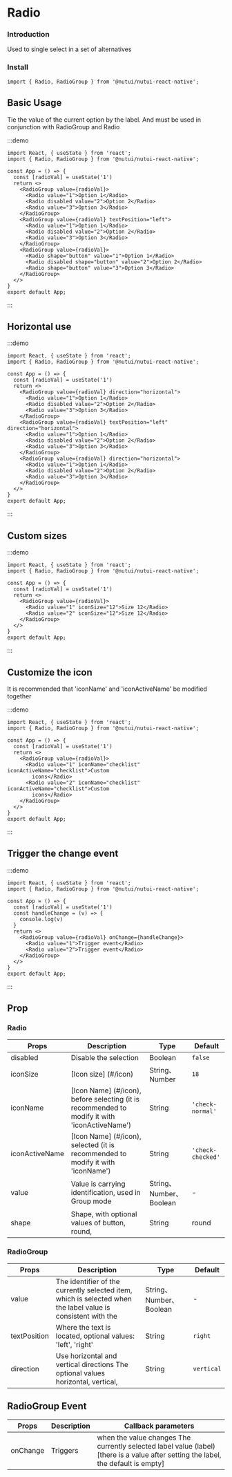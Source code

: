 # Radio

### Introduction

Used to single select in a set of alternatives

### Install

```tsx
import { Radio, RadioGroup } from '@nutui/nutui-react-native';
```

## Basic Usage

Tie the value of the current option by the label. And must be used in
conjunction with RadioGroup and Radio

:::demo

```tsx
import React, { useState } from 'react';
import { Radio, RadioGroup } from '@nutui/nutui-react-native';

const App = () => {
  const [radioVal] = useState('1')
  return <>
    <RadioGroup value={radioVal}>
      <Radio value="1">Option 1</Radio>
      <Radio disabled value="2">Option 2</Radio>
      <Radio value="3">Option 3</Radio>
    </RadioGroup>
    <RadioGroup value={radioVal} textPosition="left">
      <Radio value="1">Option 1</Radio>
      <Radio disabled value="2">Option 2</Radio>
      <Radio value="3">Option 3</Radio>
    </RadioGroup>
    <RadioGroup value={radioVal}>
      <Radio shape="button" value="1">Option 1</Radio>
      <Radio disabled shape="button" value="2">Option 2</Radio>
      <Radio shape="button" value="3">Option 3</Radio>
    </RadioGroup>
  </>
}
export default App;
```

:::

## Horizontal use

:::demo

```tsx
import React, { useState } from 'react';
import { Radio, RadioGroup } from '@nutui/nutui-react-native';

const App = () => {
  const [radioVal] = useState('1')
  return <>
    <RadioGroup value={radioVal} direction="horizontal">
      <Radio value="1">Option 1</Radio>
      <Radio disabled value="2">Option 2</Radio>
      <Radio value="3">Option 3</Radio>
    </RadioGroup>
    <RadioGroup value={radioVal} textPosition="left" direction="horizontal">
      <Radio value="1">Option 1</Radio>
      <Radio disabled value="2">Option 2</Radio>
      <Radio value="3">Option 3</Radio>
    </RadioGroup>
    <RadioGroup value={radioVal} direction="horizontal">
      <Radio value="1">Option 1</Radio>
      <Radio disabled value="2">Option 2</Radio>
      <Radio value="3">Option 3</Radio>
    </RadioGroup>
  </>
}
export default App;
```

:::

## Custom sizes

:::demo

```tsx
import React, { useState } from 'react';
import { Radio, RadioGroup } from '@nutui/nutui-react-native';

const App = () => {
  const [radioVal] = useState('1')
  return <>
    <RadioGroup value={radioVal}>
      <Radio value="1" iconSize="12">Size 12</Radio>
      <Radio value="2" iconSize="12">Size 12</Radio>
    </RadioGroup>
  </>
}
export default App;
```

:::

## Customize the icon

It is recommended that 'iconName' and 'iconActiveName' be modified together

:::demo

```tsx
import React, { useState } from 'react';
import { Radio, RadioGroup } from '@nutui/nutui-react-native';

const App = () => {
  const [radioVal] = useState('1')
  return <>
    <RadioGroup value={radioVal}>
      <Radio value="1" iconName="checklist" iconActiveName="checklist">Custom
        icons</Radio>
      <Radio value="2" iconName="checklist" iconActiveName="checklist">Custom
        icons</Radio>
    </RadioGroup>
  </>
}
export default App;
```

:::

## Trigger the change event

:::demo

```tsx
import React, { useState } from 'react';
import { Radio, RadioGroup } from '@nutui/nutui-react-native';

const App = () => {
  const [radioVal] = useState('1')
  const handleChange = (v) => {
    console.log(v)
  }
  return <>
    <RadioGroup value={radioVal} onChange={handleChange}>
      <Radio value="1">Trigger event</Radio>
      <Radio value="2">Trigger event</Radio>
    </RadioGroup>
  </>
}
export default App;
```

:::

## Prop

### Radio

| Props          | Description                                                                                   | Type                    | Default           |
| -------------- | --------------------------------------------------------------------------------------------- | ----------------------- | ----------------- |
| disabled       | Disable the selection                                                                         | Boolean                 | `false`           |
| iconSize       | [Icon size] (#/icon)                                                                          | String、Number          | `18`              |
| iconName       | [Icon Name] (#/icon), before selecting (it is recommended to modify it with 'iconActiveName') | String                  | `'check-normal'`  |
| iconActiveName | [Icon Name] (#/icon), selected (it is recommended to modify it with 'iconName')               | String                  | `'check-checked'` |
| value          | Value is carrying identification, used in Group mode                                          | String、Number、Boolean | -                 |
| shape          | Shape, with optional values of button, round,                                                 | String                  | round             |

### RadioGroup

| Props        | Description                                                                                                  | Type                    | Default    |
| ------------ | ------------------------------------------------------------------------------------------------------------ | ----------------------- | ---------- |
| value        | The identifier of the currently selected item, which is selected when the label value is consistent with the | String、Number、Boolean | -          |
| textPosition | Where the text is located, optional values: 'left', 'right'                                                  | String                  | `right`    |
| direction    | Use horizontal and vertical directions The optional values horizontal, vertical,                             | String                  | `vertical` |

## RadioGroup Event

| Props    | Description | Callback parameters                                                                                                                |
| -------- | ----------- | ---------------------------------------------------------------------------------------------------------------------------------- |
| onChange | Triggers    | when the value changes The currently selected label value (label) [there is a value after setting the label, the default is empty] |
